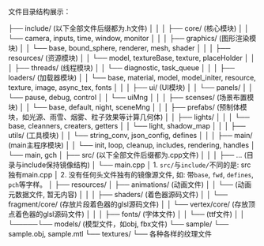 文件目录结构展示：

├── include/    (以下全部文件后缀都为.h文件)
│     │
│     ├── core/ (核心模块)
│     │    └── camera, inputs, time, window, monitor
│     │
│     ├── graphics/ (图形渲染模块)
│     │    └── base, bound_sphere, renderer, mesh, shader
│     │
│     ├── resources/ (资源模块)
│     │    └── model, textureBase, texture, placeHolder
│     │
│     ├── threads/ (线程模块)
│     │    └── diagnostic, task_queue
│     │
│     ├── loaders/ (加载器模块)
│     │    └── base, material, model, model_initer, resource, texture, image, async_tex, fonts
│     │
│     ├── ui/ (UI模块)
│     │    └── panels/
│     │         └── pause, debug, control
│     │    └── uiMng
│     │
│     ├── scenses/ (场景布置模块)
│     │    └── base, default, night, sceneMng
│     │
│     ├── prefabs/ (预制体模块，如光源、雨雪、烟雾、粒子效果等计算几何体)
│     │    ├── lights/
│     │    │    └── base, cleanners, creaters, getters
│     │    └── light, shadow_map
│     │
│     ├── utils/ (工具模块)
│     │    └── string_conv, json_config, defines
│     │
│     ├── main/ (main主程序模块)
│     │    └── init, loop, cleanup, includes, rendering, handles
│     └── main, gch
│
├── src/    (以下全部文件后缀都为.cpp文件)
│     │
│     ├── ... (目录与include保持镜像结构)
│     └── main.cpp
│          1. `src/`与`include/`不同的是: src独有main.cpp
│          2. 没有任何头文件独有的镜像源文件, 如: 带`base`, `fwd`, `defines`, `pch`等字样。
│
├── resources/
│     ├── animations/ (动画文件)
│     │     └── (动画元数据文件, 暂无内容)
│     │
│     ├── shaders/ (着色器源码文件)
│     │     └── fragment/core/ (存放片段着色器的glsl源码文件)
│     │     └── vertex/core/ (存放顶点着色器的glsl源码文件)
│     │
│     ├── fonts/ (字体文件)
│     │     └── (ttf文件)
│     │
└─────└── models/ (模型文件，如obj, fbx文件)
            └── sample/
                    └── sample.obj, sample.mtl
                    └── textures/
                            └── 各种各样的纹理文件
